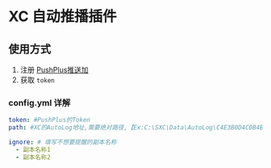 # XC 自动推播插件

## 使用方式

1. 注册 [PushPlus推送加](http://www.pushplus.plus/push1.html)
2. 获取 `token`

### config.yml 详解
```yaml
token: #PushPlus的Token
path: #XC的AutoLog地址,需要绝对路径,【Ex:C:\SXC\Data\AutoLog\C4E3B0D4C0B4BFA9】

ignore: # 填写不想要提醒的副本名称 
  - 副本名称1
  - 副本名称2
```

